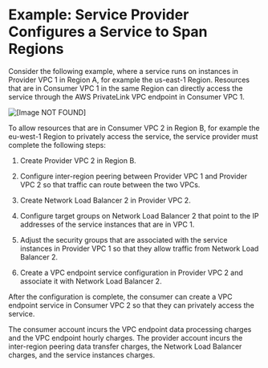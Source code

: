 # Example: Service Provider Configures a Service to Span Regions<a name="vpc-inter-region-peering-provider-side"></a>

Consider the following example, where a service runs on instances in Provider VPC 1 in Region A, for example the us\-east\-1 Region\. Resources that are in Consumer VPC 1 in the same Region can directly access the service through the AWS PrivateLink VPC endpoint in Consumer VPC 1\.

![\[Image NOT FOUND\]](http://docs.aws.amazon.com/vpc/latest/userguide/images/vpc-inter-region-peering-provider-side.png)

To allow resources that are in Consumer VPC 2 in Region B, for example the eu\-west\-1 Region to privately access the service, the service provider must complete the following steps:

1. Create Provider VPC 2 in Region B\.

1. Configure inter\-region peering between Provider VPC 1 and Provider VPC 2 so that traffic can route between the two VPCs\.

1. Create Network Load Balancer 2 in Provider VPC 2\.

1. Configure target groups on Network Load Balancer 2 that point to the IP addresses of the service instances that are in VPC 1\.

1. Adjust the security groups that are associated with the service instances in Provider VPC 1 so that they allow traffic from Network Load Balancer 2\.

1. Create a VPC endpoint service configuration in Provider VPC 2 and associate it with Network Load Balancer 2\.

After the configuration is complete, the consumer can create a VPC endpoint service in Consumer VPC 2 so that they can privately access the service\.

The consumer account incurs the VPC endpoint data processing charges and the VPC endpoint hourly charges\. The provider account incurs the inter\-region peering data transfer charges, the Network Load Balancer charges, and the service instances charges\.